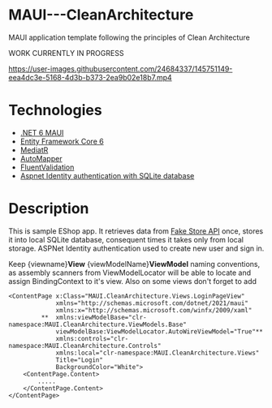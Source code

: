 # MAUI---CleanArchitecture
MAUI application template following the principles of Clean Architecture

WORK CURRENTLY IN PROGRESS



https://user-images.githubusercontent.com/24684337/145751149-eea4dc3e-5168-4d3b-b373-2ea9b02e18b7.mp4


# Technologies
- [.NET 6 MAUI](https://github.com/dotnet/maui)
- [Entity Framework Core 6](https://docs.microsoft.com/en-us/ef/core/)
- [MediatR](https://github.com/jbogard/MediatR)
- [AutoMapper](https://automapper.org/)
- [FluentValidation](https://fluentvalidation.net/)
- [Aspnet Identity authentication with SQLite database](https://docs.microsoft.com/en-us/aspnet/core/security/authentication/identity?view=aspnetcore-6.0&tabs=visual-studio)

# Description

 This is sample EShop app. It retrieves data from [Fake Store API](https://fakestoreapi.com/) once, stores it into local SQLite database, consequent times it takes only from local storage. ASPNet Identity authentication used to create new user and sign in.
 
 
Keep {viewname}**View** {viewModelName}**ViewModel** naming conventions, as assembly scanners from ViewModelLocator will be able to locate and assign BindingContext to it's view. Also on some views don't forget to add

```
<ContentPage x:Class="MAUI.CleanArchitecture.Views.LoginPageView"
             xmlns="http://schemas.microsoft.com/dotnet/2021/maui"
             xmlns:x="http://schemas.microsoft.com/winfx/2009/xaml"
         **  xmlns:viewModelBase="clr-namespace:MAUI.CleanArchitecture.ViewModels.Base"
             viewModelBase:ViewModelLocator.AutoWireViewModel="True"**
             xmlns:controls="clr-namespace:MAUI.CleanArchitecture.Controls"
             xmlns:local="clr-namespace:MAUI.CleanArchitecture.Views"
             Title="Login"
             BackgroundColor="White">
	<ContentPage.Content>
		.....
	</ContentPage.Content>
</ContentPage>
```
